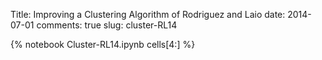 Title: Improving a Clustering Algorithm of Rodriguez and Laio 
date: 2014-07-01
comments: true
slug: cluster-RL14

{% notebook Cluster-RL14.ipynb cells[4:] %}
